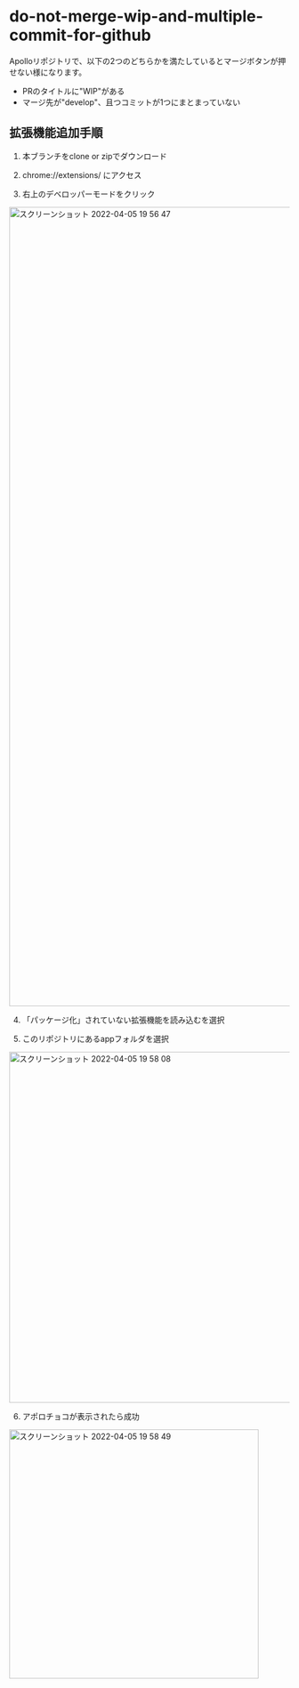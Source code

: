 # do-not-merge-wip-and-multiple-commit-for-github

Apolloリポジトリで、以下の2つのどちらかを満たしているとマージボタンが押せない様になります。

* PRのタイトルに"WIP"がある
* マージ先が"develop"、且つコミットが1つにまとまっていない

## 拡張機能追加手順
1. 本ブランチをclone or zipでダウンロード

2. chrome://extensions/ にアクセス

3. 右上のデベロッパーモードをクリック
<img width="1437" alt="スクリーンショット 2022-04-05 19 56 47" src="https://user-images.githubusercontent.com/42674859/161739347-b410e52a-9aa7-4baf-a4cb-c91ab6171520.png">


4. 「パッケージ化」されていない拡張機能を読み込むを選択

5. このリポジトリにあるappフォルダを選択 
<img width="631" alt="スクリーンショット 2022-04-05 19 58 08" src="https://user-images.githubusercontent.com/42674859/161739536-7b3364af-8457-4a4d-86b7-26d14aaf2579.png">

6. アポロチョコが表示されたら成功
<img width="448" alt="スクリーンショット 2022-04-05 19 58 49" src="https://user-images.githubusercontent.com/42674859/161739648-09a80651-807c-4454-b1c0-33ad8035d03a.png">
